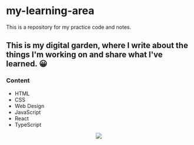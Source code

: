 # my-learning-area
This is a repository for my practice code and notes.


## This is my digital garden, where I write about the things I'm working on and share what I've learned. 😀


### Content

- HTML
- CSS
- Web Design
- JavaScript
- React
- TypeScript


<p align="center"> <img src= "https://user-images.githubusercontent.com/89199369/164584013-93e43cd2-8103-4920-9cc9-dfebf2bb26ff.png" /> </p>
